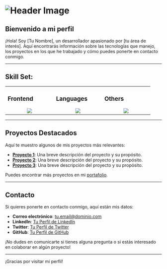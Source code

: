 # ![Header Image](URL_DE_TU_IMAGEN_DE_HEADER)

## Bienvenido a mi perfil

¡Hola! Soy [Tu Nombre], un desarrollador apasionado por [tu área de interés]. Aquí encontrarás información sobre las tecnologías que manejo, los proyectos en los que he trabajado y cómo puedes ponerte en contacto conmigo.

---

## Skill Set:

<table><tr><td valign="top" width="25%">

### Frontend  
<a href="https://github.com/tayyabadev">
<div align="center">  
       <img src="https://skillicons.dev/icons?i=html,css,bootstrap,tailwind,js&perline=4" /> 
</div>
</a>
 </td><td valign="top" width="25%">
        
### Languages
<a href="https://github.com/tayyabadev">
<div align="center">
       <img src="https://skillicons.dev/icons?i=c,js,cpp,java,python,&perline=4" /> 
</div>
</a>

</td><td valign="top" width="25%">
  
### Others
<a href="https://github.com/tayyabadev">
<div align="center">
       <img src="https://skillicons.dev/icons?i=git,github,npm,figma,vscode,vercel,discord,vscodeqt&perline=4" /> 
</div>
</a>
</td>
</tr></table>

---

## Proyectos Destacados

Aquí te muestro algunos de mis proyectos más relevantes:

- [**Proyecto 1**](URL_DEL_PROYECTO_1): Una breve descripción del proyecto y su propósito.
- [**Proyecto 2**](URL_DEL_PROYECTO_2): Una breve descripción del proyecto y su propósito.
- [**Proyecto 3**](URL_DEL_PROYECTO_3): Una breve descripción del proyecto y su propósito.

Puedes encontrar más proyectos en mi [portafolio](URL_DE_TU_PORTAFOLIO).

---

## Contacto

Si quieres ponerte en contacto conmigo, aquí están mis datos:

- **Correo electrónico**: [tu.email@dominio.com](mailto:tu.email@dominio.com)
- **LinkedIn**: [Tu Perfil de LinkedIn](URL_DE_TU_LINKEDIN)
- **Twitter**: [Tu Perfil de Twitter](URL_DE_TU_TWITTER)
- **GitHub**: [Tu Perfil de GitHub](https://github.com/tu-perfil)

¡No dudes en comunicarte si tienes alguna pregunta o si estás interesado en colaborar en algún proyecto!

---

¡Gracias por visitar mi perfil!
